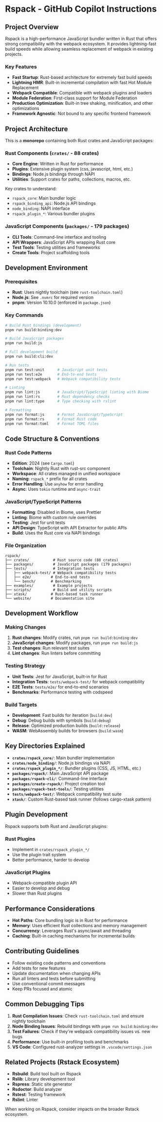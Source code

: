 # Rspack - GitHub Copilot Instructions

## Project Overview

Rspack is a high-performance JavaScript bundler written in Rust that offers strong compatibility with the webpack ecosystem. It provides lightning-fast build speeds while allowing seamless replacement of webpack in existing projects.

### Key Features
- **Fast Startup**: Rust-based architecture for extremely fast build speeds
- **Lightning HMR**: Built-in incremental compilation with fast Hot Module Replacement
- **Webpack Compatible**: Compatible with webpack plugins and loaders
- **Module Federation**: First-class support for Module Federation
- **Production Optimization**: Built-in tree shaking, minification, and other optimizations
- **Framework Agnostic**: Not bound to any specific frontend framework

## Project Architecture

This is a **monorepo** containing both Rust crates and JavaScript packages:

### Rust Components (`crates/` - 88 crates)
- **Core Engine**: Written in Rust for performance
- **Plugins**: Extensive plugin system (css, javascript, html, etc.)
- **Bindings**: Node.js bindings through NAPI
- **Utilities**: Support crates for paths, collections, macros, etc.

Key crates to understand:
- `rspack_core`: Main bundler logic
- `rspack_binding_api`: Node.js API bindings  
- `node_binding`: NAPI interface
- `rspack_plugin_*`: Various bundler plugins

### JavaScript Components (`packages/` - 179 packages)
- **CLI Tools**: Command-line interface and tooling
- **API Wrappers**: JavaScript APIs wrapping Rust core
- **Test Tools**: Testing utilities and frameworks
- **Create Tools**: Project scaffolding tools

## Development Environment

### Prerequisites
- **Rust**: Uses nightly toolchain (see `rust-toolchain.toml`)
- **Node.js**: See `.nvmrc` for required version
- **pnpm**: Version 10.10.0 (enforced in `package.json`)

### Key Commands

```bash
# Build Rust bindings (development)
pnpm run build:binding:dev

# Build JavaScript packages  
pnpm run build:js

# Full development build
pnpm run build:cli:dev

# Run tests
pnpm run test:unit      # JavaScript unit tests
pnpm run test:e2e       # End-to-end tests
pnpm run test:webpack   # Webpack compatibility tests

# Linting
pnpm run lint:js        # JavaScript/TypeScript linting with Biome
pnpm run lint:rs        # Rust dependency checks
pnpm run lint:type      # Type checking with rslint

# Formatting
pnpm run format:js      # Format JavaScript/TypeScript
pnpm run format:rs      # Format Rust code
pnpm run format:toml    # Format TOML files
```

## Code Structure & Conventions

### Rust Code Patterns
- **Edition**: 2024 (see `Cargo.toml`)
- **Toolchain**: Nightly Rust with rust-src component
- **Workspace**: All crates managed in unified workspace
- **Naming**: `rspack_*` prefix for all crates
- **Error Handling**: Use `anyhow` for error handling
- **Async**: Uses `tokio` runtime and `async-trait`

### JavaScript/TypeScript Patterns
- **Formatting**: Disabled in Biome, uses Prettier
- **Linting**: Biome with custom rule overrides
- **Testing**: Jest for unit tests
- **API Design**: TypeScript with API Extractor for public APIs
- **Build**: Uses the Rust core via NAPI bindings

### File Organization
```
rspack/
├── crates/           # Rust source code (88 crates)
├── packages/         # JavaScript packages (179 packages)
├── tests/            # Integration tests
│   ├── webpack-test/ # Webpack compatibility tests
│   ├── e2e/         # End-to-end tests
│   └── bench/       # Benchmarking
├── examples/         # Example projects
├── scripts/          # Build and utility scripts
├── xtask/           # Rust-based task runner
└── website/         # Documentation site
```

## Development Workflow

### Making Changes
1. **Rust changes**: Modify crates, run `pnpm run build:binding:dev`
2. **JavaScript changes**: Modify packages, run `pnpm run build:js` 
3. **Test changes**: Run relevant test suites
4. **Lint changes**: Run linters before committing

### Testing Strategy
- **Unit Tests**: Jest for JavaScript, built-in for Rust
- **Integration Tests**: `tests/webpack-test/` for webpack compatibility
- **E2E Tests**: `tests/e2e/` for end-to-end scenarios
- **Benchmarks**: Performance testing with codspeed

### Build Targets
- **Development**: Fast builds for iteration (`build:dev`)
- **Debug**: Debug builds with symbols (`build:debug`)
- **Release**: Optimized production builds (`build:release`)
- **WASM**: WebAssembly builds for browsers (`build:wasm`)

## Key Directories Explained

- **`crates/rspack_core/`**: Main bundler implementation
- **`crates/node_binding/`**: Node.js bindings via NAPI
- **`crates/rspack_plugin_*/`**: Bundler plugins (CSS, JS, HTML, etc.)
- **`packages/rspack/`**: Main JavaScript API package
- **`packages/rspack-cli/`**: Command-line interface
- **`packages/create-rspack/`**: Project creation tool
- **`packages/rspack-test-tools/`**: Testing utilities
- **`tests/webpack-test/`**: Webpack compatibility test suite
- **`xtask/`**: Custom Rust-based task runner (follows cargo-xtask pattern)

## Plugin Development

Rspack supports both Rust and JavaScript plugins:

### Rust Plugins
- Implement in `crates/rspack_plugin_*/`
- Use the plugin trait system
- Better performance, harder to develop

### JavaScript Plugins  
- Webpack-compatible plugin API
- Easier to develop and debug
- Slower than Rust plugins

## Performance Considerations

- **Hot Paths**: Core bundling logic is in Rust for performance
- **Memory**: Uses efficient Rust collections and memory management
- **Concurrency**: Leverages Rust's async/await and threading
- **Caching**: Built-in caching mechanisms for incremental builds

## Contributing Guidelines

- Follow existing code patterns and conventions
- Add tests for new features
- Update documentation when changing APIs
- Run all linters and tests before submitting
- Use conventional commit messages
- Keep PRs focused and atomic

## Common Debugging Tips

1. **Rust Compilation Issues**: Check `rust-toolchain.toml` and ensure nightly toolchain
2. **Node Binding Issues**: Rebuild bindings with `pnpm run build:binding:dev`
3. **Test Failures**: Check if they're webpack compatibility issues vs. new bugs
4. **Performance**: Use built-in profiling tools and benchmarks
5. **VS Code**: Configured rust-analyzer settings in `.vscode/settings.json`

## Related Projects (Rstack Ecosystem)

- **Rsbuild**: Build tool built on Rspack
- **Rslib**: Library development tool  
- **Rspress**: Static site generator
- **Rsdoctor**: Build analyzer
- **Rstest**: Testing framework
- **Rslint**: Linter

When working on Rspack, consider impacts on the broader Rstack ecosystem.